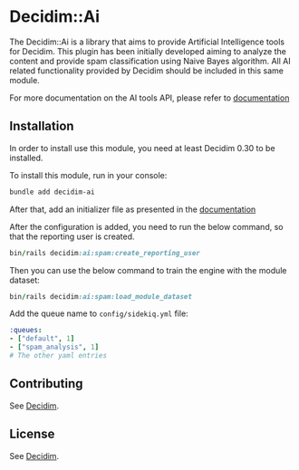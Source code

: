 # Decidim::Ai

The Decidim::Ai is a library that aims to provide Artificial Intelligence tools for Decidim. This plugin has been initially developed aiming to analyze the content and provide spam classification using Naive Bayes algorithm.
All AI related functionality provided by Decidim should be included in this same module.

For more documentation on the AI tools API, please refer to [documentation](https://docs.decidim.org/en/develop/develop/ai_tools.html)

## Installation

In order to install use this module, you need at least Decidim 0.30 to be installed.

To install this module, run in your console:

```bash
bundle add decidim-ai
```

After that, add an initializer file as presented in the [documentation](https://docs.decidim.org/en/develop/services/aitools.html#_configuration)

After the configuration is added, you need to run the below command, so that the reporting user is created.

```ruby
bin/rails decidim:ai:spam:create_reporting_user
```

Then you can use the below command to train the engine with the module dataset:

```ruby
bin/rails decidim:ai:spam:load_module_dataset
```

Add the queue name to `config/sidekiq.yml` file:

```yaml
:queues:
- ["default", 1]
- ["spam_analysis", 1]
# The other yaml entries
```

## Contributing

See [Decidim](https://github.com/decidim/decidim).

## License

See [Decidim](https://github.com/decidim/decidim).

